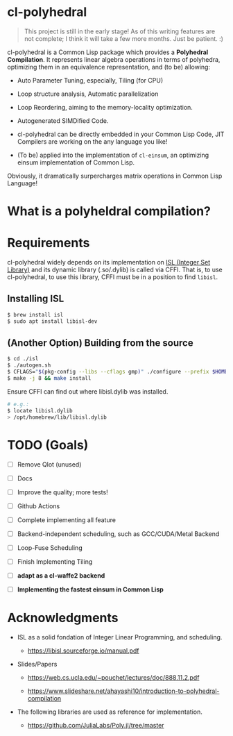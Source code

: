 
# cl-polyhedral

> This project is still in the early stage! As of this writing features are not complete; I think it will take a few more months. Just be patient. :)

cl-polyhedral is a Common Lisp package which provides a **Polyhedral Compilation**. It represents linear algebra operations in terms of polyhedra, optimizing them in an equivalence representation, and (to be) allowing:

- Auto Parameter Tuning, especially, Tiling (for CPU)

- Loop structure analysis, Automatic parallelization

- Loop Reordering, aiming to the memory-locality optimization.

- Autogenerated SIMDified Code.

- cl-polyhedral can be directly embedded in your Common Lisp Code, JIT Compilers are working on the any language you like!

- (To be) applied into the implementation of `cl-einsum`, an optimizing einsum implementation of Common Lisp.

Obviously, it dramatically surpercharges matrix operations in Common Lisp Language!

# What is a polyheldral compilation?

# Requirements

cl-polyhedral widely depends on its implementation on [ISL (Integer Set Library)](https://github.com/Meinersbur/isl) and its dynamic library (.so/.dylib) is called via CFFI. That is, to use cl-polyhedral, to use this library, CFFI must be in a position to find `libisl`.

## Installing ISL

```sh
$ brew install isl
$ sudo apt install libisl-dev
```

## (Another Option) Building from the source

```sh
$ cd ./isl
$ ./autogen.sh
$ CFLAGS="$(pkg-config --libs --cflags gmp)" ./configure --prefix $HOME/usr
$ make -j 8 && make install
```

Ensure CFFI can find out where libisl.dylib was installed.

```sh
# e.g.:
$ locate libisl.dylib
> /opt/homebrew/lib/libisl.dylib
```

# TODO (Goals)

- [ ] Remove Qlot (unused)

- [ ] Docs

- [ ] Improve the quality; more tests!

- [ ] Github Actions

- [ ] Complete implementing all feature

- [ ] Backend-independent scheduling, such as GCC/CUDA/Metal Backend

- [ ] Loop-Fuse Scheduling

- [ ] Finish Implementing Tiling

- [ ] **adapt as a cl-waffe2 backend**

- [ ] **Implementing the fastest einsum in Common Lisp**

# Acknowledgments

- ISL as a solid fondation of Integer Linear Programming, and scheduling.

    - https://libisl.sourceforge.io/manual.pdf

- Slides/Papers

    - https://web.cs.ucla.edu/~pouchet/lectures/doc/888.11.2.pdf
 
    - https://www.slideshare.net/ahayashi10/introduction-to-polyhedral-compilation

- The following libraries are used as reference for implementation.

    - https://github.com/JuliaLabs/Poly.jl/tree/master